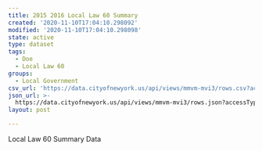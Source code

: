 ```yaml
---
title: 2015 2016 Local Law 60 Summary
created: '2020-11-10T17:04:10.298092'
modified: '2020-11-10T17:04:10.298098'
state: active
type: dataset
tags:
  - Doe
  - Local Law 60
groups:
  - Local Government
csv_url: 'https://data.cityofnewyork.us/api/views/mmvm-mvi3/rows.csv?accessType=DOWNLOAD'
json_url: >-
  https://data.cityofnewyork.us/api/views/mmvm-mvi3/rows.json?accessType=DOWNLOAD
layout: post

---
```

Local Law 60 Summary Data
